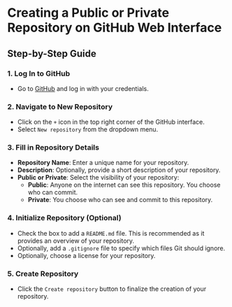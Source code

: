 # Creating a Public or Private Repository on GitHub Web Interface

## Step-by-Step Guide

### 1. Log In to GitHub
- Go to [GitHub](https://github.com/) and log in with your credentials.

### 2. Navigate to New Repository
- Click on the `+` icon in the top right corner of the GitHub interface.
- Select `New repository` from the dropdown menu.

### 3. Fill in Repository Details
- **Repository Name**: Enter a unique name for your repository.
- **Description**: Optionally, provide a short description of your repository.
- **Public or Private**: Select the visibility of your repository:
  - **Public**: Anyone on the internet can see this repository. You choose who can commit.
  - **Private**: You choose who can see and commit to this repository.

### 4. Initialize Repository (Optional)
- Check the box to add a `README.md` file. This is recommended as it provides an overview of your repository.
- Optionally, add a `.gitignore` file to specify which files Git should ignore.
- Optionally, choose a license for your repository.

### 5. Create Repository
- Click the `Create repository` button to finalize the creation of your repository.